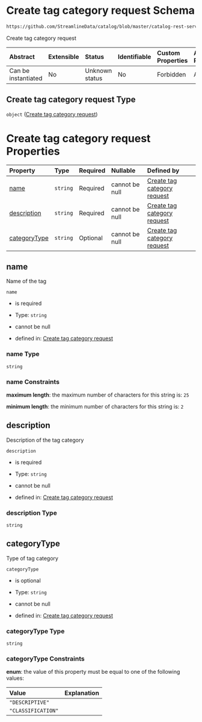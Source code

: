 # Create tag category request Schema

```txt
https://github.com/StreamlineData/catalog/blob/master/catalog-rest-service/src/main/resources/json/schema/api/tags/createTagCategory.json
```

Create tag category request

| Abstract            | Extensible | Status         | Identifiable | Custom Properties | Additional Properties | Access Restrictions | Defined In                                                                              |
| :------------------ | :--------- | :------------- | :----------- | :---------------- | :-------------------- | :------------------ | :-------------------------------------------------------------------------------------- |
| Can be instantiated | No         | Unknown status | No           | Forbidden         | Allowed               | none                | [createTagCategory.json](../out/api/tags/createTagCategory.json "open original schema") |

## Create tag category request Type

`object` ([Create tag category request](createtagcategory.md))

# Create tag category request Properties

| Property                      | Type     | Required | Nullable       | Defined by                                                                                                                                                                                                                                     |
| :---------------------------- | :------- | :------- | :------------- | :--------------------------------------------------------------------------------------------------------------------------------------------------------------------------------------------------------------------------------------------- |
| [name](#name)                 | `string` | Required | cannot be null | [Create tag category request](tagcategory-definitions-tagname.md "https://github.com/StreamlineData/catalog/blob/master/catalog-rest-service/src/main/resources/json/schema/api/tags/createTagCategory.json#/properties/name")                 |
| [description](#description)   | `string` | Required | cannot be null | [Create tag category request](createtagcategory-properties-description.md "https://github.com/StreamlineData/catalog/blob/master/catalog-rest-service/src/main/resources/json/schema/api/tags/createTagCategory.json#/properties/description") |
| [categoryType](#categorytype) | `string` | Optional | cannot be null | [Create tag category request](tagcategory-definitions-tagcategorytype.md "https://github.com/StreamlineData/catalog/blob/master/catalog-rest-service/src/main/resources/json/schema/api/tags/createTagCategory.json#/properties/categoryType") |

## name

Name of the tag

`name`

*   is required

*   Type: `string`

*   cannot be null

*   defined in: [Create tag category request](tagcategory-definitions-tagname.md "https://github.com/StreamlineData/catalog/blob/master/catalog-rest-service/src/main/resources/json/schema/api/tags/createTagCategory.json#/properties/name")

### name Type

`string`

### name Constraints

**maximum length**: the maximum number of characters for this string is: `25`

**minimum length**: the minimum number of characters for this string is: `2`

## description

Description of the tag category

`description`

*   is required

*   Type: `string`

*   cannot be null

*   defined in: [Create tag category request](createtagcategory-properties-description.md "https://github.com/StreamlineData/catalog/blob/master/catalog-rest-service/src/main/resources/json/schema/api/tags/createTagCategory.json#/properties/description")

### description Type

`string`

## categoryType

Type of tag category

`categoryType`

*   is optional

*   Type: `string`

*   cannot be null

*   defined in: [Create tag category request](tagcategory-definitions-tagcategorytype.md "https://github.com/StreamlineData/catalog/blob/master/catalog-rest-service/src/main/resources/json/schema/api/tags/createTagCategory.json#/properties/categoryType")

### categoryType Type

`string`

### categoryType Constraints

**enum**: the value of this property must be equal to one of the following values:

| Value              | Explanation |
| :----------------- | :---------- |
| `"DESCRIPTIVE"`    |             |
| `"CLASSIFICATION"` |             |
